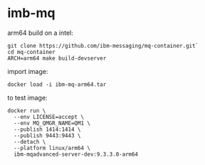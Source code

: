 # imb-mq
arm64 build on a intel:

```
git clone https://github.com/ibm-messaging/mq-container.git`
cd mq-container
ARCH=arm64 make build-devserver
```
import image:

```
docker load -i ibm-mq-arm64.tar
```

to test image:
```
docker run \     
  --env LICENSE=accept \
  --env MQ_QMGR_NAME=QM1 \
  --publish 1414:1414 \
  --publish 9443:9443 \
  --detach \
  --platform linux/arm64 \
  ibm-mqadvanced-server-dev:9.3.3.0-arm64
```
